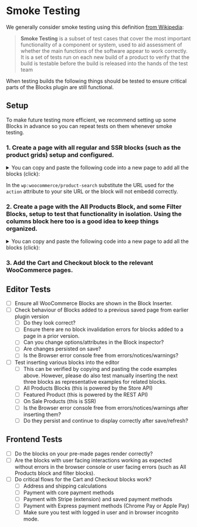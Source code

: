 # Smoke Testing

We generally consider smoke testing using this definition [from Wikipedia](https://href.li/?https://en.wikipedia.org/wiki/Smoke_testing_(software)):

> **Smoke Testing** is a subset of test cases that cover the most important functionality of a component or system, used to aid assessment of whether the main functions of the software appear to work correctly. It is a set of tests run on each new build of a product to verify that the build is testable before the build is released into the hands of the test team

When testing builds the following things should be tested to ensure critical parts of the Blocks plugin are still functional.

## Setup

To make future testing more efficient, we recommend setting up some Blocks in advance so you can repeat tests on them whenever smoke testing.

### 1. Create a page with all regular and SSR blocks (such as the product grids) setup and configured.

<details>
<summary>You can copy and paste the following code into a new page to add all the blocks (click):</summary>

```html
<!-- wp:woocommerce/featured-product {"editMode":false,"productId":15} -->
<!-- wp:button {"align":"center"} -->
<div class="wp-block-button aligncenter"><a class="wp-block-button__link" href="https://ephemeral-aljullu-20200929.atomicsites.blog/product/beanie/">Shop now</a></div>
<!-- /wp:button -->
<!-- /wp:woocommerce/featured-product -->

<!-- wp:woocommerce/featured-category {"editMode":false,"categoryId":16} -->
<!-- wp:button {"align":"center"} -->
<div class="wp-block-button aligncenter"><a class="wp-block-button__link" href="https://ephemeral-aljullu-20200929.atomicsites.blog/product-category/clothing/">Shop now</a></div>
<!-- /wp:button -->
<!-- /wp:woocommerce/featured-category -->

<!-- wp:woocommerce/handpicked-products {"editMode":false,"products":[15,32,16]} /-->

<!-- wp:woocommerce/product-best-sellers /-->

<!-- wp:woocommerce/product-top-rated /-->

<!-- wp:woocommerce/product-new /-->

<!-- wp:woocommerce/product-on-sale /-->

<!-- wp:woocommerce/product-category {"categories":[16]} /-->

<!-- wp:woocommerce/product-tag /-->

<!-- wp:woocommerce/products-by-attribute {"attributes":[{"id":22,"attr_slug":"pa_color"}],"editMode":false} /-->

<!-- wp:woocommerce/product-categories /-->

<!-- wp:woocommerce/product-categories {"isDropdown":true} /-->

<!-- wp:woocommerce/reviews-by-product {"editMode":false,"productId":15} -->
<div class="wp-block-woocommerce-reviews-by-product wc-block-reviews-by-product has-image has-name has-date has-rating has-content" data-image-type="reviewer" data-orderby="most-recent" data-reviews-on-page-load="10" data-reviews-on-load-more="10" data-show-load-more="true" data-show-orderby="true" data-product-id="15"></div>
<!-- /wp:woocommerce/reviews-by-product -->

<!-- wp:woocommerce/reviews-by-category {"editMode":false,"categoryIds":[16]} -->
<div class="wp-block-woocommerce-reviews-by-category wc-block-reviews-by-category has-image has-name has-date has-rating has-content has-product-name" data-image-type="reviewer" data-orderby="most-recent" data-reviews-on-page-load="10" data-reviews-on-load-more="10" data-show-load-more="true" data-show-orderby="true" data-category-ids="16"></div>
<!-- /wp:woocommerce/reviews-by-category -->

<!-- wp:woocommerce/all-reviews -->
<div class="wp-block-woocommerce-all-reviews wc-block-all-reviews has-image has-name has-date has-rating has-content has-product-name" data-image-type="reviewer" data-orderby="most-recent" data-reviews-on-page-load="10" data-reviews-on-load-more="10" data-show-load-more="true" data-show-orderby="true"></div>
<!-- /wp:woocommerce/all-reviews -->

<!-- wp:woocommerce/product-search {"formId":"wc-block-product-search-0"} -->
<div class="wp-block-woocommerce-product-search"><div class="wc-block-product-search"><form role="search" method="get" action="https://ephemeral-aljullu-20200929.atomicsites.blog/"><label for="wc-block-product-search-0" class="wc-block-product-search__label">Search</label><div class="wc-block-product-search__fields"><input type="search" id="wc-block-product-search-0" class="wc-block-product-search__field" placeholder="Search products…" name="s"/><input type="hidden" name="post_type" value="product"/><button type="submit" class="wc-block-product-search__button" label="Search"><svg aria-hidden="true" role="img" focusable="false" class="dashicon dashicons-arrow-right-alt2" xmlns="http://www.w3.org/2000/svg" width="20" height="20" viewbox="0 0 20 20"><path d="M6 15l5-5-5-5 1-2 7 7-7 7z"></path></svg></button></div></form></div></div>
<!-- /wp:woocommerce/product-search -->
```
</details>

In the `wp:woocommerce/product-search` substitute the URL used for the `action` attribute to your site URL or the block will not embedd correctly. 


### 2. Create a page with the All Products Block, and some Filter Blocks, setup to test that functionality in isolation. Using the columns block here too is a good idea to keep things organized.

<details>
<summary>You can copy and paste the following code into a new page to add all the blocks (click):</summary>

```html
<!-- wp:columns -->
<div class="wp-block-columns"><!-- wp:column {"width":33.33} -->
<div class="wp-block-column" style="flex-basis:33.33%"><!-- wp:woocommerce/price-filter -->
<div class="wp-block-woocommerce-price-filter is-loading" data-showinputfields="true" data-showfilterbutton="false" data-heading="Filter by price" data-heading-level="3"><span aria-hidden="true" class="wc-block-product-categories__placeholder"></span></div>
<!-- /wp:woocommerce/price-filter -->

<!-- wp:woocommerce/attribute-filter {"attributeId":1,"heading":"Filter by Color","displayStyle":"dropdown"} -->
<div class="wp-block-woocommerce-attribute-filter is-loading" data-attribute-id="1" data-show-counts="true" data-query-type="or" data-heading="Filter by Color" data-heading-level="3" data-display-style="dropdown"><span aria-hidden="true" class="wc-block-product-attribute-filter__placeholder"></span></div>
<!-- /wp:woocommerce/attribute-filter -->

<!-- wp:woocommerce/attribute-filter {"attributeId":2,"heading":"Filter by Size"} -->
<div class="wp-block-woocommerce-attribute-filter is-loading" data-attribute-id="2" data-show-counts="true" data-query-type="or" data-heading="Filter by Size" data-heading-level="3"><span aria-hidden="true" class="wc-block-product-attribute-filter__placeholder"></span></div>
<!-- /wp:woocommerce/attribute-filter -->

<!-- wp:woocommerce/active-filters -->
<div class="wp-block-woocommerce-active-filters is-loading" data-display-style="list" data-heading="Active filters" data-heading-level="3"><span aria-hidden="true" class="wc-block-active-product-filters__placeholder"></span></div>
<!-- /wp:woocommerce/active-filters --></div>
<!-- /wp:column -->

<!-- wp:column {"width":66.66} -->
<div class="wp-block-column" style="flex-basis:66.66%"><!-- wp:woocommerce/all-products {"columns":3,"rows":3,"alignButtons":false,"contentVisibility":{"orderBy":true},"orderby":"date","layoutConfig":[["woocommerce/product-image"],["woocommerce/product-title"],["woocommerce/product-price"],["woocommerce/product-rating"],["woocommerce/product-button"]]} -->
<div class="wp-block-woocommerce-all-products wc-block-all-products" data-attributes="{&quot;alignButtons&quot;:false,&quot;columns&quot;:3,&quot;contentVisibility&quot;:{&quot;orderBy&quot;:true},&quot;isPreview&quot;:false,&quot;layoutConfig&quot;:[[&quot;woocommerce/product-image&quot;],[&quot;woocommerce/product-title&quot;],[&quot;woocommerce/product-price&quot;],[&quot;woocommerce/product-rating&quot;],[&quot;woocommerce/product-button&quot;]],&quot;orderby&quot;:&quot;date&quot;,&quot;rows&quot;:3}"></div>
<!-- /wp:woocommerce/all-products --></div>
<!-- /wp:column --></div>
<!-- /wp:columns -->
```

</details>


### 3. Add the Cart and Checkout block to the relevant WooCommerce pages.

## Editor Tests

* [ ] Ensure all WooCommerce Blocks are shown in the Block Inserter.
* [ ] Check behaviour of Blocks added to a previous saved page from earlier plugin version
    * [ ] Do they look correct?
    * [ ] Ensure there are no block invalidation errors for blocks added to a page in a prior version.
    * [ ] Can you change options/attributes in the Block inspector?
    * [ ] Are changes persisted on save?
    * [ ] Is the Browser error console free from errors/notices/warnings?
* [ ] Test inserting various blocks into the editor
    * [ ] This can be verified by copying and pasting the code examples above. However, please do also test manually inserting the next three blocks as representative examples for related blocks.
    * [ ] All Products Blocks (this is powered by the Store API)
    * [ ] Featured Product (this is powered by the REST API)
    * [ ] On Sale Products (this is SSR)
    * [ ] Is the Browser error console free from errors/notices/warnings after inserting them?
    * [ ] Do they persist and continue to display correctly after save/refresh?

## Frontend Tests

* [ ] Do the blocks on your pre-made pages render correctly?
* [ ] Are the blocks with user facing interactions working as expected without errors in the browser console or user facing errors (such as All Products block and filter blocks).
* [ ] Do critical flows for the Cart and Checkout blocks work?
  * [ ] Address and shipping calculations
  * [ ] Payment with core payment methods
  * [ ] Payment with Stripe (extension) and saved payment methods
  * [ ] Payment with Express payment methods (Chrome Pay or Apple Pay)
  * [ ] Make sure you test with logged in user and in browser incognito mode.
